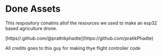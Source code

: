 <h1>Done Assets</h1>
<p>This respository conatins allof the resources we used to make an esp32 based agriculture drone.</p>
[https//:github.com/@prathikphadte](https://github.com/pratikPhadte)
<p>All credits goes to this guy for making thye flight controller code</p>
